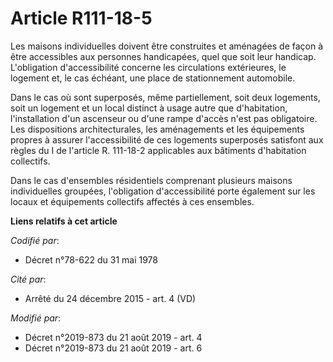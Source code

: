 # Article R111-18-5

Les maisons individuelles doivent être construites et aménagées de façon à être accessibles aux personnes handicapées, quel
que soit leur handicap. L'obligation d'accessibilité concerne les circulations extérieures, le logement et, le cas échéant,
une place de stationnement automobile.

Dans le cas où sont superposés, même partiellement, soit deux logements, soit un logement et un local distinct à usage autre
que d'habitation, l'installation d'un ascenseur ou d'une rampe d'accès n'est pas obligatoire. Les dispositions
architecturales, les aménagements et les équipements propres à assurer l'accessibilité de ces logements superposés satisfont
aux règles du I de l'article R. 111-18-2 applicables aux bâtiments d'habitation collectifs.

Dans le cas d'ensembles résidentiels comprenant plusieurs maisons individuelles groupées, l'obligation d'accessibilité porte
également sur les locaux et équipements collectifs affectés à ces ensembles.

**Liens relatifs à cet article**

_Codifié par_:

  - Décret n°78-622 du 31 mai 1978

_Cité par_:

  - Arrêté du 24 décembre 2015 - art. 4 (VD)

_Modifié par_:

  - Décret n°2019-873 du 21 août 2019 - art. 4
  - Décret n°2019-873 du 21 août 2019 - art. 6
